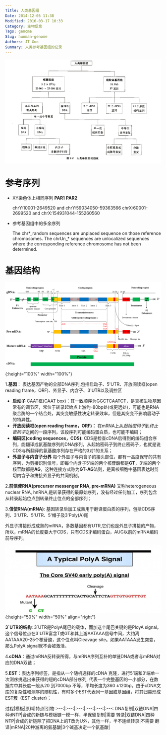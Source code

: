 ```yaml
---
Title: 人类基因组
Date: 2014-12-05 11:38
Modified: 2016-03-17 10:33
Category: 生物信息
Tags: genome
Slug: hunman-genome
Authors: JT Guo
Summary: 人类参考基因组的记录
---
```

![hg](images/human_genome.png)

# 参考序列

+ XY染色体上相同序列 **PAR1** **PAR2**

  chrY:10001-2649520 and chrY:59034050-59363566
  chrX:60001-2699520 and chrX:154931044-155260560

+ 参考基因组中的多余序列

  The chr\*\_random sequences are unplaced sequence on those reference
  chromosomes.
  The chrUn\_\* sequences are unlocalized sequences where the corresponding reference chromosome has not been determined.

# 基因结构

![gs](images/GeneStructure.bmp){:height="100%" width="100%"}

1.**基因**： 表达基因产物的全部DNA序列,包括启动子、5'UTR、开放阅读框(open reading frame，ORF)、外显子、内含子、3'UTR以及调控区

+ **启动子**
    CAAT框(CAAT box)：其一致顺序为GGCTCAATCT，是真核生物基因常有的调节区，常位于转录起始点上游约-80bp处(或更远处)，可能也是RNA聚合酶的一个结合处，其突变敏感性决定转录效率，但是其突变不影响启动子的特异性。
+ **开放阅读框(open reading frame，ORF)：**
    在mRNA上从*起始密码子*到*终止密码子*之间的一段序列，该段序列可能编码蛋白质，也可能不编码；
+ **编码区(coding sequences，CDS):**
    CDS是检查cDNA后得到的编码组合序列，能翻译成氨基酸序列的DNA序列，从起始密码子到终止密码子，也就是说CDS与所翻译的氨基酸序列存在严格的3对1的关系；
+ **外显子与内含子分界**
    每个外显子与内含子的接头部位，都有一高度保守的共有序列，为剪接识别信号，即每个内含子5‘端的两个核苷酸都是**GT**，3‘端的两个核苷酸都是**AG**，这种连接方式称为**GT-AG**法则，是真核细胞中基因表达时剪切内含子和拼接外显子的共同机制。

2.**前信使RNA(precursor messenger RNA, pre-mRNA)**
又称heterogeneous nuclear RNA, hnRNA,是转录获得的最原始序列，没有经过任何加工，序列包含从转录起始位点到转录终止位点的全部序列；

3.**信使RNA(mRNA)**: 基因转录后加工成熟用于翻译蛋白质的序列，包括CDS序列、3'UTR、5'UTR、5'帽子及3'Poly(A)尾

外显子拼接形成成熟的mRNA，多数基因都有UTR,它们也是外显子拼接的产物，所以，mRNA的长度要大于CDS，只有CDS才编码蛋白，AUG以前的mRNA编码前导序列。

![polyA](images/polyA.jpg){:height="50%" width="50%" align="right"}

**3\`UTR的结构**: 3\`UTR是PolyA尾巴的载体，而加这个尾巴关键的是PloyA signal。这个信号位点在3`UTR富含T或GT和其上游AATAAA信号中间，大约离AATAAA20-25个核苷酸，这个位点叫Cleavage site。如果AATAAA发生突变，那么PolyA signal就不会被激活。

4.**cDNA**：通过mRNA反转录所得，与mRNA序列互补的单链DNA或者与mRNA对应的DNA双链；

5.**EST**：表达序列标签，是指从一个随机选择的cDNA 克隆，进行5’端和3’端单一次测序挑选出来获得的短的cDNA部分序列, 代表一个完整基因的一小部分，在数据库中其长度一般从20 到7000bp 不等，平均长度为360
±120bp。由于cDNA文库的复杂性和测序的随机性，有时多个EST代表同一基因或基因组，将其归类形成EST簇（EST cluster)；

过程|模板|原料|特点|引物
:---:|:---:|:---:|:---:|:---:|:---:
DNA复制|双链DNA|四种dNTP|合成的新链与模板链一模一样，半保留复制|需要
转录|双链DNA|四种NTP|合成的新链除了把DNA上的T改为U外，其他一样，半不连续转录|不需要
翻译|mRNA|20种游离的氨基酸|3个碱基决定一个氨基酸|
